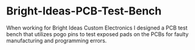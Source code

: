 # Bright-Ideas-PCB-Test-Bench
When working for Bright Ideas Custom Electronics I designed a PCB test bench that utilizes pogo pins to test exposed pads on the PCBs for faulty manufacturing and programming errors. 
